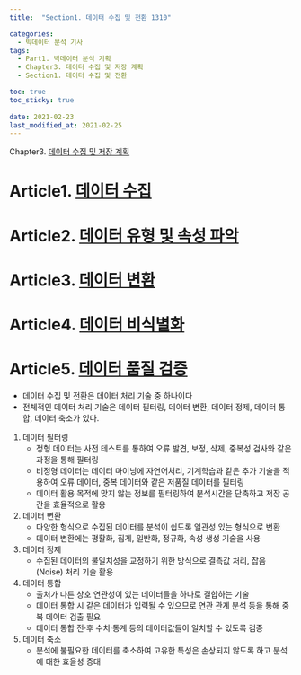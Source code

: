 ```yaml
---
title:  "Section1. 데이터 수집 및 전환 1310"

categories:
  - 빅데이터 분석 기사
tags: 
  - Part1. 빅데이터 분석 기획
  - Chapter3. 데이터 수집 및 저장 계획
  - Section1. 데이터 수집 및 전환

toc: true
toc_sticky: true
 
date: 2021-02-23
last_modified_at: 2021-02-25
---
```


Chapter3. [데이터 수집 및 저장 계획]()

# Article1. [데이터 수집]()

# Article2. [데이터 유형 및 속성 파악]()

# Article3. [데이터 변환]()

# Article4. [데이터 비식별화]()

# Article5. [데이터 품질 검증]()



- 데이터 수집 및 전환은 데이터 처리 기술 중 하나이다
- 전체적인 데이터 처리 기술은 데이터 필터링, 데이터 변환, 데이터 정제, 데이터 통합, 데이터 축소가 있다.

1. 데이터 필터링
   - 정형 데이터는 사전 테스트를 통하여 오류 발견, 보정, 삭제, 중복성 검사와 같은 과정을 통해 필터링
   - 비정형 데이터는 데이터 마이닝에 자연어처리, 기계학습과 같은 추가 기술을 적용하여 오류 데이터, 중복 데이터와 같은 저품질 데이터를 필터링
   - 데이터 활용 목적에 맞지 않는 정보를 필터링하여 분석시간을 단축하고 저장 공간을 효율적으로 활용
2. 데이터 변환
   - 다양한 형식으로 수집된 데이터를 분석이 쉽도록 일관성 있는 형식으로 변환
   - 데이터 변환에는 평활화, 집계, 일반화, 정규화, 속성 생성 기술을 사용
3. 데이터 정제
   - 수집된 데이터의 불일치성을 교정하기 위한 방식으로 결측값 처리, 잡음(Noise) 처리 기술 활용
4. 데이터 통합
   - 출처가 다른 상호 연관성이 있는 데이터들을 하나로 결합하는 기술
   - 데이터 통합 시 같은 데이터가 입력될 수 있으므로 연관 관계 분석 등을 통해 중복 데이터 검출 필요
   - 데이터 통합 전·후 수치·통계 등의 데이터값들이 일치할 수 있도록 검증
5. 데이터 축소
   - 분석에 불필요한 데이터를 축소하여 고유한 특성은 손상되지 않도록 하고 분석에 대한 효율성 증대